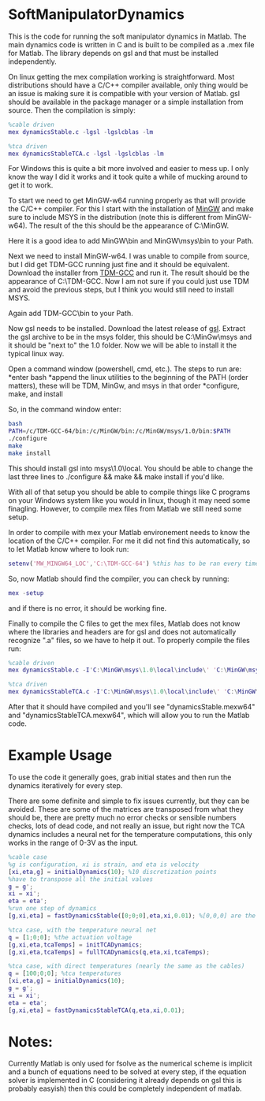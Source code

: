 # SoftManipulatorDynamics
This is the code for running the soft manipulator dynamics in Matlab.
The main dynamics code is written in C and is built to be compiled as a .mex file for Matlab.
The library depends on gsl and that must be installed independently.

On linux getting the mex compilation working is straightforward.
Most distributions should have a C/C++ compiler available, only thing would be an issue is making sure it is compatible with your version of Matlab.
gsl should be available in the package manager or a simple installation from source.
Then the compilation is simply:
```matlab
%cable driven
mex dynamicsStable.c -lgsl -lgslcblas -lm

%tca driven
mex dynamicsStableTCA.c -lgsl -lgslcblas -lm
```

For Windows this is quite a bit more involved and easier to mess up. I only know the way I did it works and it took quite a while of mucking around to get it to work.

To start we need to get MinGW-w64 running properly as that will provide the C/C++ compiler. 
For this I start with the installation of [MinGW](http://mingw.org/) and make sure to include MSYS in the distribution (note this is different from MinGW-w64). The result of the this should be the appearance of C:\MinGW.

Here it is a good idea to add MinGW\bin and MinGW\msys\bin to your Path.

Next we need to install MinGW-w64. I was unable to compile from source, but I did get TDM-GCC running just fine and it should be equivalent. Download the installer from [TDM-GCC](http://tdm-gcc.tdragon.net/) and run it. The result should be the appearance of C:\TDM-GCC. Now I am not sure if you could just use TDM and avoid the previous steps, but I think you would still need to install MSYS.

Again add TDM-GCC\bin to your Path.

Now gsl needs to be installed. Download the latest release of [gsl](https://www.gnu.org/software/gsl/). Extract the gsl archive to be in the msys folder, this should be C:\MinGw\msys and it should be "next to" the 1.0 folder. Now we will be able to install it the typical linux way.

Open a command window (powershell, cmd, etc.). The steps to run are:
*enter bash
*append the linux utilities to the beginning of the PATH (order matters), these will be TDM, MinGw, and msys in that order
*configure, make, and install

So, in the command window enter:
```bash
bash
PATH=/c/TDM-GCC-64/bin:/c/MinGW/bin:/c/MinGW/msys/1.0/bin:$PATH
./configure
make
make install
```
This should install gsl into msys\1.0\local. You should be able to change the last three lines to ./configure && make && make install if you'd like.

With all of that setup you should be able to compile things like C programs on your Windows system like you would in linux, though it may need some finagling. However, to compile mex files from Matlab we still need some setup.

In order to compile with mex your Matlab environement needs to know the location of the C/C++ compiler. For me it did not find this automatically, so to let Matlab know where to look run:
```matlab
setenv('MW_MINGW64_LOC','C:\TDM-GCC-64') %this has to be ran every time Matlab starts up if you are using mex, may be worth it to set it in your startup file
```
So, now Matlab should find the compiler, you can check by running:
```matlab
mex -setup
```
and if there is no error, it should be working fine.

Finally to compile the C files to get the mex files, Matlab does not know where the libraries and headers are for gsl and does not automatically recognize ".a" files, so we have to help it out. To properly compile the files run:
```matlab
%cable driven
mex dynamicsStable.c -I'C:\MinGW\msys\1.0\local\include\' 'C:\MinGW\msys\1.0\local\lib\libgsl.a' 'C:\MinGW\msys\1.0\local\lib\libgslcblas.a'

%tca driven
mex dynamicsStableTCA.c -I'C:\MinGW\msys\1.0\local\include\' 'C:\MinGW\msys\1.0\local\lib\libgsl.a' 'C:\MinGW\msys\1.0\local\lib\libgslcblas.a'
```

After that it should have compiled and you'll see "dynamicsStable.mexw64" and "dynamicsStableTCA.mexw64", which will allow you to run the Matlab code.


# Example Usage
To use the code it generally goes, grab initial states and then run the dynamics iteratively for every step.

There are some definite and simple to fix issues currently, but they can be avoided. These are some of the matrices are transposed from what they should be, there are pretty much no error checks or sensible numbers checks, lots of dead code, and not really an issue, but right now the TCA dynamics includes a neural net for the temperature computations, this only works in the range of 0-3V as the input.

```matlab
%cable case
%g is configuration, xi is strain, and eta is velocity
[xi,eta,g] = initialDynamics(10); %10 discretization points
%have to transpose all the initial values
g = g';
xi = xi';
eta = eta';
%run one step of dynamics
[g,xi,eta] = fastDynamicsStable([0;0;0],eta,xi,0.01); %[0,0,0] are the cable tensions

%tca case, with the temperature neural net
q = [1;0;0]; %the actuation voltage
[g,xi,eta,tcaTemps] = initTCADynamics;
[g,xi,eta,tcaTemps] = fullTCADynamics(q,eta,xi,tcaTemps);

%tca case, with direct temperatures (nearly the same as the cables)
q = [100;0;0]; %tca temperatures
[xi,eta,g] = initialDynamics(10);
g = g';
xi = xi';
eta = eta';
[g,xi,eta] = fastDynamicsStableTCA(q,eta,xi,0.01);

```


# Notes:
Currently Matlab is only used for fsolve as the numerical scheme is implicit and a bunch of equations need to be solved at every step, if the equation solver is implemented in C (considering it already depends on gsl this is probably easyish) then this could be completely independent of matlab.
